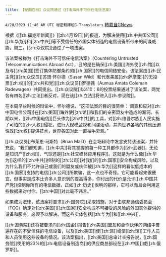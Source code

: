 ```yaml
---
title: 【秘翻在线】众议院通过《打击海外不可信任电信法案》
---
```

`4/20/2023 11:46 AM UTC 秘密翻譯組G-Translators` [轉載自GNews](https://gnews.org/articles/1241936)

根据《[[zh:福克斯新闻]]》[[zh:4月19日]]的报道，为解决使用[[zh:中共国公司]][[zh:华为]]和[[zh:中兴]]等不受信任的外国实体制造的电信设备所带来的间谍威胁，周三，[[zh:众议院]]通过了一项法案。

该法案被称为《打击海外不可信任电信法案》（Countering Untrusted Telecommunications Abroad Act），目的是在确保[[zh:美国]]海外使[[zh:馆]]以及与[[zh:美国]]签订集体防御条约的[[zh:国家]]的电信网络安全。该法案由[[zh:民主党]][[zh:众议员]]苏珊‧怀尔德（Susan Wild）和代表美属[[zh:萨摩亚]]的无投票[[zh:权]]的[[zh:共和党]][[zh:众议员]]罗德薇（Aumua Amata Coleman Radewagen）共同提出。[[zh:众议院]]以410：8的投票结果通过了该法案，两党各有四名[[zh:立法]]者反对，现在该[[zh:立法]]将进入[[zh:参议院]]。

在本周早些时候的辩论中，怀尔德说，“这项法案的目的很简单： 调查和应对[[zh:中国电信公司]]在[[zh:美国]]海外使[[zh:馆]]和我们的亲密盟友中造成的漏洞。长期以来，[[zh:中国电信]]巨头作为[[zh:中共]]的工具，对[[zh:维吾尔族]]人民实施了可怕的[[zh:人权]]侵犯，进行大规模监视和间谍活动，并向世界各地的其他压迫性政[[zh:权]]提供技术，世界各国对此一直袖手旁观。”

[[zh:众议员]]布莱恩·马斯特（Brian Mast）在会场辩论中发言支持该法案，并补充说，“我们都知道，[[zh:中共]]将其掌握的每一种工具都作为[[zh:武器]]，无论是知识产[[zh:权]]、气球还是[[zh:社交媒体应用程序]]。这就是为什么像[[zh:华为]]这样的[[zh:中共]]控制的[[zh:公司]]对我们的[[zh:国家]]安全构成风险，以及为什么我们不允许自己或我们的盟友或伙伴被[[zh:华为]]这样的看似低成本的[[zh:国家]]支持的电信[[zh:公司]]所欺骗，这一点也不奇怪。它可能看起来很便宜，但事实是成本比许多人意识到的要高得多，你付出的代价是允许[[zh:中国共产党]]控制你所有的电信数据，正如[[zh:历史]]表明的那样，它可以而且会利用这些数据来对付你。[[zh:中国]]对此毫不讳言。”

如果成为法律，该法案将要求[[zh:国务院]]采取措施，对于由联邦通信委员会（FCC）确定对[[zh:美国]][[zh:国家]]安全构成不可接受的风险的外国实体提供的设备和服务，必须予以解决。而这些实体包括[[zh:华为]]和[[zh:中兴]]。

[[zh:国务院]]还将被要求向[[zh:国会]]报告[[zh:美国]]盟友和合作伙伴的网络中普遍存在的不受信任的电信设备，以及[[zh:美国]]使[[zh:馆]]或使[[zh:馆]]工作人员和人员使用这些设备的情况。该法案指出，[[zh:美国]]总审计长报告说，[[zh:国务院]]使用的23%的[[zh:电信设备制造商]]的供应商总部设在[[zh:中国]]或[[zh:俄罗斯]]。
